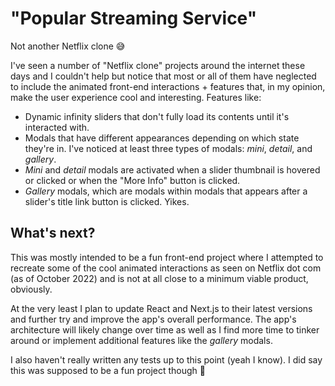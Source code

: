 # "Popular Streaming Service"

Not another Netflix clone 😅

I've seen a number of "Netflix clone" projects around the internet these days and I couldn't help but notice that most or all of them have neglected to include the animated front-end interactions + features that, in my opinion, make the user experience cool and interesting. Features like:

* Dynamic infinity sliders that don't fully load its contents until it's interacted with.
* Modals that have different appearances depending on which state they're in. I've noticed at least three types of modals: *mini*, *detail*, and *gallery*.
* *Mini* and *detail* modals are activated when a slider thumbnail is hovered or clicked or when the "More Info" button is clicked.
* *Gallery* modals, which are modals within modals that appears after a slider's title link button is clicked. Yikes.

## What's next?

This was mostly intended to be a fun front-end project where I attempted to recreate some of the cool animated interactions as seen on Netflix dot com (as of October 2022) and is not at all close to a minimum viable product, obviously.

At the very least I plan to update React and Next.js to their latest versions and further try and improve the app's overall performance. The app's architecture will likely change over time as well as I find more time to tinker around or implement additional features like the *gallery* modals.

I also haven't really written any tests up to this point (yeah I know). I did say this was supposed to be a fun project though 🫠
